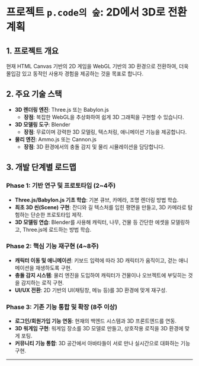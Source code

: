 # 프로젝트 `p.code의 숲`: 2D에서 3D로 전환 계획

## 1. 프로젝트 개요
현재 HTML Canvas 기반의 2D 게임을 WebGL 기반의 3D 환경으로 전환하여, 더욱 몰입감 있고 동적인 사용자 경험을 제공하는 것을 목표로 합니다.

## 2. 주요 기술 스택
- **3D 렌더링 엔진**: Three.js 또는 Babylon.js
    - **장점**: 복잡한 WebGL을 추상화하여 쉽게 3D 그래픽을 구현할 수 있습니다.
- **3D 모델링 도구**: Blender
    - **장점**: 무료이며 강력한 3D 모델링, 텍스처링, 애니메이션 기능을 제공합니다.
- **물리 엔진**: Ammo.js 또는 Cannon.js
    - **장점**: 3D 환경에서의 충돌 감지 및 물리 시뮬레이션을 담당합니다.

## 3. 개발 단계별 로드맵

### Phase 1: 기반 연구 및 프로토타입 (2~4주)
- **Three.js/Babylon.js 기초 학습**: 기본 큐브, 카메라, 조명 렌더링 방법 학습.
- **최초 3D 씬(Scene) 구현**: 잔디와 길 텍스처를 입힌 평면을 만들고, 3D 카메라로 탐험하는 단순한 프로토타입 제작.
- **3D 모델링 연습**: Blender를 사용해 캐릭터, 나무, 건물 등 간단한 에셋을 모델링하고, Three.js에 로드하는 방법 학습.

### Phase 2: 핵심 기능 재구현 (4~8주)
- **캐릭터 이동 및 애니메이션**: 키보드 입력에 따라 3D 캐릭터가 움직이고, 걷는 애니메이션을 재생하도록 구현.
- **충돌 감지 시스템**: 물리 엔진을 도입하여 캐릭터가 건물이나 오브젝트에 부딪히는 것을 감지하는 로직 구현.
- **UI/UX 전환**: 2D 기반의 UI(채팅창, 메뉴 등)를 3D 환경에 맞게 재구성.

### Phase 3: 기존 기능 통합 및 확장 (8주 이상)
- **로그인/회원가입 기능 연동**: 현재의 백엔드 시스템과 3D 프론트엔드를 연동.
- **3D 워게임 구현**: 워게임 장소를 3D 모델로 만들고, 상호작용 로직을 3D 환경에 맞게 포팅.
- **커뮤니티 기능 통합**: 3D 공간에서 아바타들이 서로 만나 실시간으로 대화하는 기능 구현.

---
